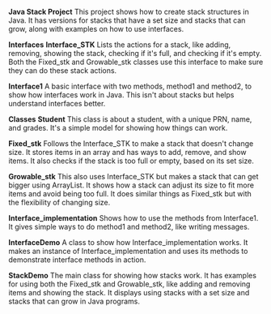 **Java Stack Project**
This project shows how to create stack structures in Java. It has versions for stacks that have a set size and stacks that can grow, along with examples on how to use interfaces.

**Interfaces**
**Interface_STK**
Lists the actions for a stack, like adding, removing, showing the stack, checking if it's full, and checking if it's empty. Both the Fixed_stk and Growable_stk classes use this interface to make sure they can do these stack actions.

**Interface1**
A basic interface with two methods, method1 and method2, to show how interfaces work in Java. This isn't about stacks but helps understand interfaces better.

**Classes**
**Student**
This class is about a student, with a unique PRN, name, and grades. It's a simple model for showing how things can work.

**Fixed_stk**
Follows the Interface_STK to make a stack that doesn't change size. It stores items in an array and has ways to add, remove, and show items. It also checks if the stack is too full or empty, based on its set size.

**Growable_stk**
This also uses Interface_STK but makes a stack that can get bigger using ArrayList. It shows how a stack can adjust its size to fit more items and avoid being too full. It does similar things as Fixed_stk but with the flexibility of changing size.

**Interface_implementation**
Shows how to use the methods from Interface1. It gives simple ways to do method1 and method2, like writing messages.

**InterfaceDemo**
A class to show how Interface_implementation works. It makes an instance of Interface_implementation and uses its methods to demonstrate interface methods in action.

**StackDemo**
The main class for showing how stacks work. It has examples for using both the Fixed_stk and Growable_stk, like adding and removing items and showing the stack. It displays using stacks with a set size and stacks that can grow in Java programs.
